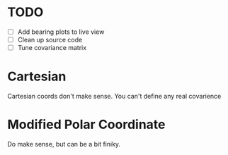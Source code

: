 # TODO

- [ ] Add bearing plots to live view
- [ ] Clean up source code
- [ ] Tune covariance matrix

# Cartesian

Cartesian coords don't make sense.
You can't define any real covarience

# Modified Polar Coordinate

Do make sense, but can be a bit finiky.
